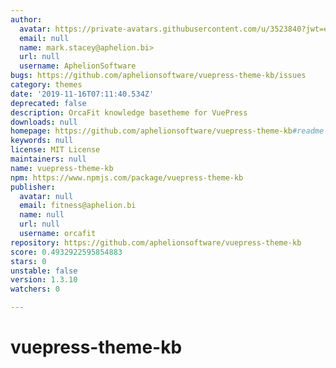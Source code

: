 ```yaml
---
author:
  avatar: https://private-avatars.githubusercontent.com/u/3523840?jwt=eyJhbGciOiJIUzI1NiIsInR5cCI6IkpXVCJ9.eyJpc3MiOiJnaXRodWIuY29tIiwiYXVkIjoicmF3LmdpdGh1YnVzZXJjb250ZW50LmNvbSIsImtleSI6ImtleTEiLCJleHAiOjE3MzQ2NTUyMDAsIm5iZiI6MTczNDY1NDAwMCwicGF0aCI6Ii91LzM1MjM4NDAifQ.84v_DE5emld-naBDcrYy-n5Ws011R9jxA2_Uu7J4we8&v=4
  email: null
  name: mark.stacey@aphelion.bi>
  url: null
  username: AphelionSoftware
bugs: https://github.com/aphelionsoftware/vuepress-theme-kb/issues
category: themes
date: '2019-11-16T07:11:40.534Z'
deprecated: false
description: OrcaFit knowledge basetheme for VuePress
downloads: null
homepage: https://github.com/aphelionsoftware/vuepress-theme-kb#readme
keywords: null
license: MIT License
maintainers: null
name: vuepress-theme-kb
npm: https://www.npmjs.com/package/vuepress-theme-kb
publisher:
  avatar: null
  email: fitness@aphelion.bi
  name: null
  url: null
  username: orcafit
repository: https://github.com/aphelionsoftware/vuepress-theme-kb
score: 0.4932922595854883
stars: 0
unstable: false
version: 1.3.10
watchers: 0

---
```


# vuepress-theme-kb
 
